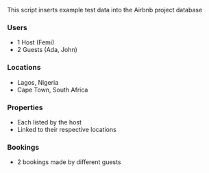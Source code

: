 This script inserts example test data into the Airbnb project database


###   Users
- 1 Host (Femi)
- 2 Guests (Ada, John)

###   Locations
- Lagos, Nigeria
- Cape Town, South Africa

###   Properties
- Each listed by the host
- Linked to their respective locations

###   Bookings
- 2 bookings made by different guests
